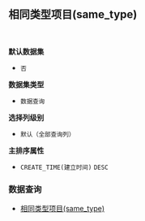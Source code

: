 ## 相同类型项目(same_type) <!-- {docsify-ignore-all} -->



<br>
<p class="panel-title"><b>默认数据集</b></p>

* `否`

<p class="panel-title"><b>数据集类型</b></p>

* `数据查询`

<p class="panel-title"><b>选择列级别</b></p>

* `默认（全部查询列）`


<p class="panel-title"><b>主排序属性</b></p>

* `CREATE_TIME(建立时间)` `DESC`



### 数据查询
  * [相同类型项目(same_type)](module/ProjMgmt/project/query/same_type)

